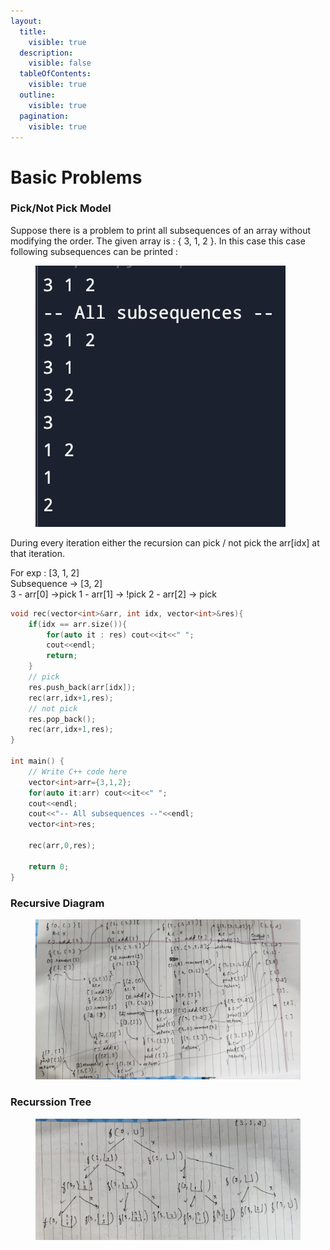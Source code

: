 ```yaml
---
layout:
  title:
    visible: true
  description:
    visible: false
  tableOfContents:
    visible: true
  outline:
    visible: true
  pagination:
    visible: true
---
```


# Basic Problems

### Pick/Not Pick Model

Suppose there is a problem to print all subsequences of an array without modifying the order. The given array is : { 3, 1, 2 }. In this case this case following subsequences can be printed :&#x20;

<figure><img src="../.gitbook/assets/Screenshot 2023-07-04 at 6.34.10 PM.png" alt=""><figcaption></figcaption></figure>

During every iteration either the recursion can pick / not pick the arr\[idx] at that iteration.

For exp : \[3, 1, 2]\
Subsequence -> \[3, 2]\
3 - arr\[0] ->pick   1 - arr\[1] -> !pick   2 - arr\[2] -> pick

```cpp
void rec(vector<int>&arr, int idx, vector<int>&res){
    if(idx == arr.size()){
        for(auto it : res) cout<<it<<" ";
        cout<<endl;
        return;
    }
    // pick
    res.push_back(arr[idx]);
    rec(arr,idx+1,res);
    // not pick
    res.pop_back();
    rec(arr,idx+1,res);
}

int main() {
    // Write C++ code here
    vector<int>arr={3,1,2};
    for(auto it:arr) cout<<it<<" ";
    cout<<endl;
    cout<<"-- All subsequences --"<<endl;
    vector<int>res;
    
    rec(arr,0,res);

    return 0;
}
```

### Recursive Diagram

<figure><img src="../.gitbook/assets/WhatsApp Image 2023-07-05 at 8.53.31 AM.jpeg" alt=""><figcaption></figcaption></figure>

### &#x20;Recurssion Tree

<figure><img src="../.gitbook/assets/WhatsApp Image 2023-07-05 at 8.53.26 AM.jpeg" alt=""><figcaption></figcaption></figure>
